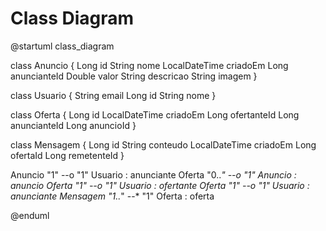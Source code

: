 # Class Diagram

@startuml class_diagram

class Anuncio {
    Long id
    String nome
    LocalDateTime criadoEm
    Long anuncianteId
    Double valor
    String descricao
    String imagem
}

class Usuario {
    String email
    Long id
    String nome
}

class Oferta {
    Long id
    LocalDateTime criadoEm
    Long ofertanteId
    Long anuncianteId
    Long anuncioId
}

class Mensagem {
    Long id
    String conteudo
    LocalDateTime criadoEm
    Long ofertaId
    Long remetenteId
}

Anuncio "1" --o "1" Usuario : anunciante
Oferta "0..*" --o "1" Anuncio : anuncio
Oferta "1" --o "1" Usuario : ofertante
Oferta "1" --o "1" Usuario : anunciante
Mensagem "1..*" --* "1" Oferta : oferta

@enduml
